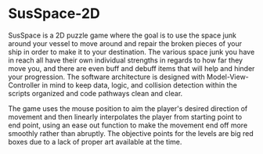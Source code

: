 # SusSpace-2D

SusSpace is a 2D puzzle game where the goal is to use the space junk around your vessel to move around and repair the
broken pieces of your ship in order to make it to your destination. The various space junk you have in reach all have their own
individual strengths in regards to how far they move you, and there are even buff and debuff items that will help and hinder
your progression. The software architecture is designed with Model-View-Controller in mind to keep data, logic, and collision
detection within the scripts organized and code pathways clean and clear.

The game uses the mouse position to aim the player's desired direction of movement and then linearly interpolates the player
from starting point to end point, using an ease out function to make the movement end off more smoothly rather than abruptly.
The objective points for the levels are big red boxes due to a lack of proper art available at the time.

